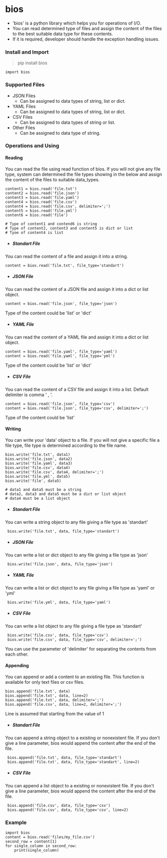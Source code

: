 # bios

  - 'bios' is a python library which helps you for operations of I/O.
  - You can read determined type of files and assign the content of the files to the best suitable data type for these contents.
  - If it is required, developer should handle the exception handling issues.

### Install and Import

> pip install bios

    import bios

### Supported Files
 - JSON Files
	 - Can be assigned to data types of string, list or dict.
 - YAML Files
	 - Can be assigned to data types of string, list or dict.
 - CSV Files
	 - Can be assigned to data types of string or list.
 - Other Files
	- Can be assigned to data type of string.

### Operations and Using

#### Reading
You can read the file using read function of bios. If you will not give any file type, system can determined the file types showing in the below and assign the content of the files to suitable data_types.

    content1 = bios.read('file.txt')
    content2 = bios.read('file.json')
    content3 = bios.read('file.yaml')
    content4 = bios.read('file.csv')
    content4 = bios.read('file.csv', delimiter=';')
    content5 = bios.read('file.yml')
    content6 = bios.read('file')

	# Type of content1 and contend6 is string
	# Type of content2, content3 and content5 is dict or list
	# Tyoe of content4 is list

- ##### Standart File

You can read the content of a file and assign it into a string.

    content = bios.read('file.txt', file_type='standart')

- ##### JSON File

You can read the content of a JSON file and assign it into a dict or list object.

    content = bios.read('file.json', file_type='json')

Type of the content could be 'list' or 'dict'
- ##### YAML File

You can read the content of a YAML file and assign it into a dict or list object.

    content = bios.read('file.yaml', file_type='yaml')
    content = bios.read('file.yaml', file_type='yml')

Type of the content could be 'list' or 'dict'
- ##### CSV File

You can read the content of a CSV file and assign it into a list. Default delimiter is comma ' , '.

    content = bios.read('file.json', file_type='csv')
	content = bios.read('file.json', file_type='csv', delimiter=';')

Type of the content could be 'list'

#### Writing
You can write your 'data' object to a file. If you will not give a specific file a file type, file type is determined according to the file name.

    bios.write('file.txt', data1)
    bios.write('file.json', data2)
    bios.write('file.yaml', data3)
    bios.write('file.csv', data4)
    bios.write('file.csv', data4, delimiter=';')
    bios.write('file.yml', data5)
    bios.write('file', data5)
	
	# data1 and data5 must be a string
	# data2, data3 and data5 must be a dict or list object
	# data4 must be a list object
	
- ##### Standart File

You can write a string object to any file giving a file type as 'standart'

     bios.write('file.txt', data, file_type='standart')

- ##### JSON File

You can write a list or dict object to any file giving a file type as 'json'

     bios.write('file.json', data, file_type='json')
     
- ##### YAML File

You can write a list or dict object to any file giving a file type as 'yaml' or 'yml'

     bios.write('file.yml', data, file_type='yaml')
     
- ##### CSV File

You can write a list object to any file giving a file type as 'standart'

     bios.write('file.csv', data, file_type='csv')
     bios.write('file.csv', data, file_type='csv', delimiter=';')

You can use the parameter of 'delimiter' for separating the contents from each other.
     
#### Appending
You can append or add a content to an existing file. This function is available for only text files or csv files.

    bios.append('file.txt', data)
    bios.append('file.txt', data, line=2)
    bios.append('file.txt', data, delimiter=';')
    bios.append('file.csv', data, line=2, delimiter=';')
    
Line is assumed that starting from the value of 1

- ##### Standart File

You can append a string object to a existing or nonexistent file. If you don't give a line parameter, bios would append the content after the end of the file.

     bios.append('file.txt', data, file_type='standart')
     bios.append('file.txt', data, file_type='standart', line=2)

- ##### CSV File

You can append a list object to a existing or nonexistent file. If you don't give a line parameter, bios would append the content after the end of the file.

     bios.append('file.csv', data, file_type='csv')
     bios.append('file.csv', data, file_type='csv', line=2)

###  Example

    import bios
    content = bios.read('files/my_file.csv')
    second_row = content[1]
    for single_column in second_row:
	    print(single_column)
  